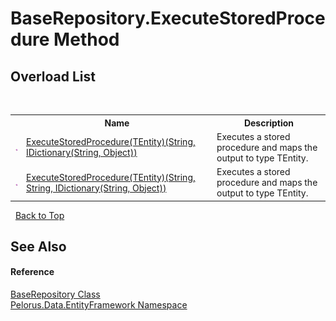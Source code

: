 # BaseRepository.ExecuteStoredProcedure Method 
 


## Overload List
&nbsp;<table><tr><th></th><th>Name</th><th>Description</th></tr><tr><td>![Public method](media/pubmethod.gif "Public method")</td><td><a href="515E06D1">ExecuteStoredProcedure(TEntity)(String, IDictionary(String, Object))</a></td><td>
Executes a stored procedure and maps the output to type TEntity.</td></tr><tr><td>![Public method](media/pubmethod.gif "Public method")</td><td><a href="E39A9154">ExecuteStoredProcedure(TEntity)(String, String, IDictionary(String, Object))</a></td><td>
Executes a stored procedure and maps the output to type TEntity.</td></tr></table>&nbsp;
<a href="#baserepository.executestoredprocedure-method">Back to Top</a>

## See Also


#### Reference
<a href="D8FCD057">BaseRepository Class</a><br /><a href="55312241">Pelorus.Data.EntityFramework Namespace</a><br />